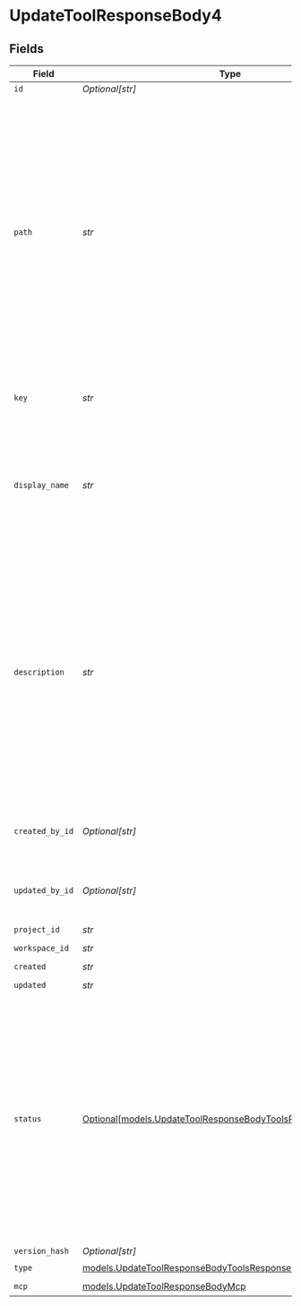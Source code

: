 # UpdateToolResponseBody4


## Fields

| Field                                                                                                                                                                                                                                             | Type                                                                                                                                                                                                                                              | Required                                                                                                                                                                                                                                          | Description                                                                                                                                                                                                                                       | Example                                                                                                                                                                                                                                           |
| ------------------------------------------------------------------------------------------------------------------------------------------------------------------------------------------------------------------------------------------------- | ------------------------------------------------------------------------------------------------------------------------------------------------------------------------------------------------------------------------------------------------- | ------------------------------------------------------------------------------------------------------------------------------------------------------------------------------------------------------------------------------------------------- | ------------------------------------------------------------------------------------------------------------------------------------------------------------------------------------------------------------------------------------------------- | ------------------------------------------------------------------------------------------------------------------------------------------------------------------------------------------------------------------------------------------------- |
| `id`                                                                                                                                                                                                                                              | *Optional[str]*                                                                                                                                                                                                                                   | :heavy_minus_sign:                                                                                                                                                                                                                                | N/A                                                                                                                                                                                                                                               |                                                                                                                                                                                                                                                   |
| `path`                                                                                                                                                                                                                                            | *str*                                                                                                                                                                                                                                             | :heavy_check_mark:                                                                                                                                                                                                                                | The path where the entity is stored in the project structure. The first element of the path always represents the project name. Any subsequent path element after the project will be created as a folder in the project if it does not exists.   | Default                                                                                                                                                                                                                                           |
| `key`                                                                                                                                                                                                                                             | *str*                                                                                                                                                                                                                                             | :heavy_check_mark:                                                                                                                                                                                                                                | Unique key of the tool as it will be displayed in the UI                                                                                                                                                                                          |                                                                                                                                                                                                                                                   |
| `display_name`                                                                                                                                                                                                                                    | *str*                                                                                                                                                                                                                                             | :heavy_check_mark:                                                                                                                                                                                                                                | The name of the tool as it will be displayed in the UI. This is optional and if not provided, the `key` will be used.                                                                                                                             |                                                                                                                                                                                                                                                   |
| `description`                                                                                                                                                                                                                                     | *str*                                                                                                                                                                                                                                             | :heavy_check_mark:                                                                                                                                                                                                                                | A description of the tool, used by the model to choose when and how to call the tool. We do recommend using the `description` field as accurate as possible to give enough context to the model to make the right decision.                       |                                                                                                                                                                                                                                                   |
| `created_by_id`                                                                                                                                                                                                                                   | *Optional[str]*                                                                                                                                                                                                                                   | :heavy_minus_sign:                                                                                                                                                                                                                                | The id of the user that created the tool                                                                                                                                                                                                          |                                                                                                                                                                                                                                                   |
| `updated_by_id`                                                                                                                                                                                                                                   | *Optional[str]*                                                                                                                                                                                                                                   | :heavy_minus_sign:                                                                                                                                                                                                                                | The id of the user that last updated the tool                                                                                                                                                                                                     |                                                                                                                                                                                                                                                   |
| `project_id`                                                                                                                                                                                                                                      | *str*                                                                                                                                                                                                                                             | :heavy_check_mark:                                                                                                                                                                                                                                | N/A                                                                                                                                                                                                                                               |                                                                                                                                                                                                                                                   |
| `workspace_id`                                                                                                                                                                                                                                    | *str*                                                                                                                                                                                                                                             | :heavy_check_mark:                                                                                                                                                                                                                                | N/A                                                                                                                                                                                                                                               |                                                                                                                                                                                                                                                   |
| `created`                                                                                                                                                                                                                                         | *str*                                                                                                                                                                                                                                             | :heavy_check_mark:                                                                                                                                                                                                                                | N/A                                                                                                                                                                                                                                               |                                                                                                                                                                                                                                                   |
| `updated`                                                                                                                                                                                                                                         | *str*                                                                                                                                                                                                                                             | :heavy_check_mark:                                                                                                                                                                                                                                | N/A                                                                                                                                                                                                                                               |                                                                                                                                                                                                                                                   |
| `status`                                                                                                                                                                                                                                          | [Optional[models.UpdateToolResponseBodyToolsResponse200Status]](../models/updatetoolresponsebodytoolsresponse200status.md)                                                                                                                        | :heavy_minus_sign:                                                                                                                                                                                                                                | The status of the tool. `Live` is the latest version of the tool. `Draft` is a version that is not yet published. `Pending` is a version that is pending approval. `Published` is a version that was live and has been replaced by a new version. |                                                                                                                                                                                                                                                   |
| `version_hash`                                                                                                                                                                                                                                    | *Optional[str]*                                                                                                                                                                                                                                   | :heavy_minus_sign:                                                                                                                                                                                                                                | N/A                                                                                                                                                                                                                                               |                                                                                                                                                                                                                                                   |
| `type`                                                                                                                                                                                                                                            | [models.UpdateToolResponseBodyToolsResponse200Type](../models/updatetoolresponsebodytoolsresponse200type.md)                                                                                                                                      | :heavy_check_mark:                                                                                                                                                                                                                                | N/A                                                                                                                                                                                                                                               |                                                                                                                                                                                                                                                   |
| `mcp`                                                                                                                                                                                                                                             | [models.UpdateToolResponseBodyMcp](../models/updatetoolresponsebodymcp.md)                                                                                                                                                                        | :heavy_check_mark:                                                                                                                                                                                                                                | N/A                                                                                                                                                                                                                                               |                                                                                                                                                                                                                                                   |